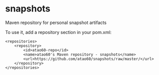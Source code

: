 # snapshots
Maven repository for personal snapshot artifacts

To use it, add a repository section in your pom.xml:

    <repositories>
        <repository>
            <id>atao60-repo</id>
            <name>atao60's Maven repository - snapshots</name>
            <url>https://github.com/atao60/snapshots/raw/master/</url>
        </repository>
    </repositories> 
